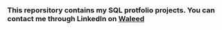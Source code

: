 ### This reporsitory contains my SQL protfolio projects. You can contact me through LinkedIn on [Waleed](https://www.linkedin.com/in/waleedabdulla/)